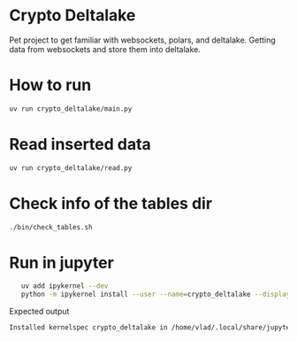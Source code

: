 # Crypto Deltalake

Pet project to get familiar with websockets, polars, and deltalake.
Getting data from websockets and store them into deltalake.

# How to run

```sh
uv run crypto_deltalake/main.py
```

# Read inserted data

```sh
uv run crypto_deltalake/read.py
```
# Check info of the tables dir

```sh
./bin/check_tables.sh
```

# Run in jupyter
```bash
   uv add ipykernel --dev
   python -m ipykernel install --user --name=crypto_deltalake --display-name=crypto_deltalake
```

Expected output

```sh
Installed kernelspec crypto_deltalake in /home/vlad/.local/share/jupyter/kernels/crypto_deltalake
```

